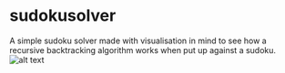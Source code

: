 # sudokusolver
A simple sudoku solver made with visualisation in mind to see how a recursive backtracking algorithm works when put up against a sudoku.
![alt text](https://media.discordapp.net/attachments/336622699633967114/787730024836366336/b587c06fd53cc7d21f0b47a6f5263476.gif?width=669&height=676)
